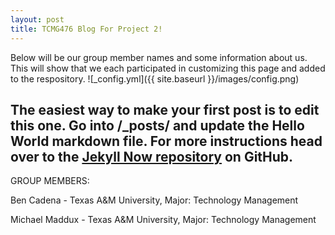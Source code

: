 ```yaml
---
layout: post
title: TCMG476 Blog For Project 2!
---
```


Below will be our group member names and some information about us. This will show that we each participated in customizing this page and added to the respository. 
![_config.yml]({{ site.baseurl }}/images/config.png)

The easiest way to make your first post is to edit this one. Go into /_posts/ and update the Hello World markdown file. For more instructions head over to the [Jekyll Now repository](https://github.com/barryclark/jekyll-now) on GitHub.
---
GROUP MEMBERS:

Ben Cadena - Texas A&M University, Major: Technology Management

Michael Maddux - Texas A&M University, Major: Technology Management
